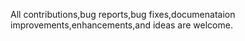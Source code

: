 
All contributions,bug reports,bug fixes,documenataion improvements,enhancements,and ideas are welcome.
  
